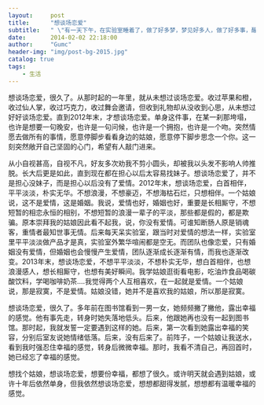```yaml
---
layout:     post
title:      "想谈场恋爱"
subtitle:   " \"有一天下午，在实验室睡着了，做了好多梦，梦见好多人，做了好多事，醒来，仿佛错过了一生­\""
date:       2014-02-02 22:18:00
author:     "Gumc"
header-img: "img/post-bg-2015.jpg"
catalog: true
tags:
    - 生活
---
```

想谈场恋爱，很久了。从那时起的一年里，就从未想过谈场恋爱。收过苹果和橙，收过仙人掌，收过巧克力，收过舞会邀请，但收到礼物却从没收到心思，从未想过好好谈场恋爱。直到2012年末，才想谈场恋爱。单身这件事，在某一刹那垮塌，也许是想要一句晚安，也许是一句问候，也许是一个拥抱，也许是一个吻。突然情愿去做所有的事情，愿意停脚步看看身边的姑娘，愿意停下脚步思念一个你。这一刻突然敞开自己坚固的心门，希望有人敲门进来。

从小自视甚高，自视不凡，好友多次劝我不剪小圆头，却被我以头发不影响人帅推脱。长大后更是如此，直到现在都在担心以后太容易找妹子。想谈场恋爱了，并不是担心没妹子，而是担心以后没有了爱情。2012年末，想谈场恋爱，白首相伴，平平淡淡，朴实无华。不想浪漫，不想豪迈，不想海枯石烂，只想相伴。一个姑娘说，这不是爱情，这是婚姻。我说，爱情也好，婚姻也好，重要是长相厮守，不想短暂的相恋永恒的相别，不想短暂的浪漫一辈子的平淡，那些都是假的，都是欺骗。原本崇拜我的姑娘因此看不起我，说，你没有爱情。可谁知断肠人原是销魂客，重情者最知世事无情。后来每天呆实验室，跟当时对爱情的想法一样，实验室里平平淡淡做产品才是真，实验室外繁华喧闹都是空无。而团队也像恋爱，只有婚姻没有爱情，但婚姻也会慢慢产生爱情，团队逐渐成长逐渐有情，而我也逐渐改变。2013年末，想谈场恋爱，不想平平淡淡，不想朴实无华，想白首相伴，也想浪漫感人，想长相厮守，也想有美好瞬间。我学姑娘逛街看电影，吃油炸食品喝碳酸饮料，学喝咖啡奶茶....我觉得两个人互相喜欢，在一起就是爱情。一个姑娘说，那是寂寞，不是爱情。姑娘没错，她并不是喜欢我的姑娘，所以那是寂寞。

想谈场恋爱，很久了。多年前在图书馆看到一男一女，她频频撇了撇他，露出幸福的感觉。他有事先走，转身时她失落地低头。后来，他跟她再也没有一起到图书馆。那时起，我就发誓一定要遇到这样的她。后来，第一次看到她露出幸福的笑容，分别后室友说她情绪低落。后来，没有后来了。前阵子，一个姑娘让我送水，看到我时强忍住幸福的感觉，转身后微微幸福。那时，我看不清自己，再回首时，她已经忘了幸福的感觉。

想找个姑娘，想谈场恋爱，想要份幸福，都想了很久。或许明天就会遇到姑娘，或许十年后依然单身，但我依然想谈场恋爱，想想都甜得发腻，想想都有温暖幸福的感觉。
